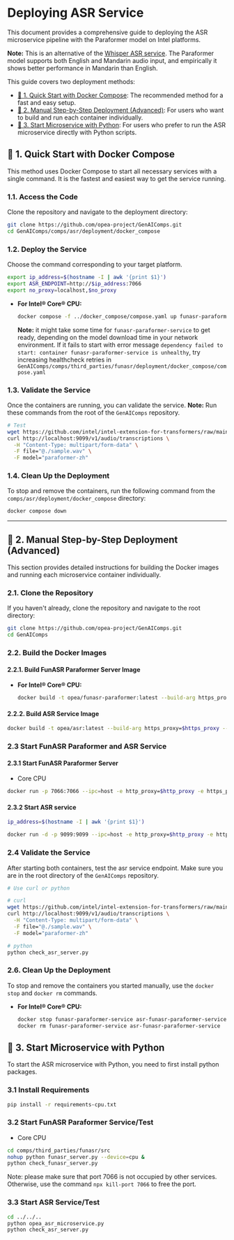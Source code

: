 # Deploying ASR Service

This document provides a comprehensive guide to deploying the ASR microservice pipeline with the Paraformer model on Intel platforms.

**Note:** This is an alternative of the [Whisper ASR service](./README.md). The Paraformer model supports both English and Mandarin audio input, and empirically it shows better performance in Mandarin than English.

This guide covers two deployment methods:

- [🚀 1. Quick Start with Docker Compose](#-1-quick-start-with-docker-compose): The recommended method for a fast and easy setup.
- [🚀 2. Manual Step-by-Step Deployment (Advanced)](#-2-manual-step-by-step-deployment-advanced): For users who want to build and run each container individually.
- [🚀 3. Start Microservice with Python](#-3-start-microservice-with-python): For users who prefer to run the ASR microservice directly with Python scripts.

## 🚀 1. Quick Start with Docker Compose

This method uses Docker Compose to start all necessary services with a single command. It is the fastest and easiest way to get the service running.

### 1.1. Access the Code

Clone the repository and navigate to the deployment directory:

```bash
git clone https://github.com/opea-project/GenAIComps.git
cd GenAIComps/comps/asr/deployment/docker_compose
```

### 1.2. Deploy the Service

Choose the command corresponding to your target platform.

```bash
export ip_address=$(hostname -I | awk '{print $1}')
export ASR_ENDPOINT=http://$ip_address:7066
export no_proxy=localhost,$no_proxy
```

- **For Intel® Core® CPU:**
  ```bash
  docker compose -f ../docker_compose/compose.yaml up funasr-paraformer-service asr-funasr-paraformer -d
  ```
  **Note:** it might take some time for `funasr-paraformer-service` to get ready, depending on the model download time in your network environment. If it fails to start with error message `dependency failed to start: container funasr-paraformer-service is unhealthy`, try increasing healthcheck retries in `GenAIComps/comps/third_parties/funasr/deployment/docker_compose/compose.yaml`

### 1.3. Validate the Service

Once the containers are running, you can validate the service. **Note:** Run these commands from the root of the `GenAIComps` repository.

```bash
# Test
wget https://github.com/intel/intel-extension-for-transformers/raw/main/intel_extension_for_transformers/neural_chat/assets/audio/sample.wav
curl http://localhost:9099/v1/audio/transcriptions \
  -H "Content-Type: multipart/form-data" \
  -F file="@./sample.wav" \
  -F model="paraformer-zh"
```

### 1.4. Clean Up the Deployment

To stop and remove the containers, run the following command from the `comps/asr/deployment/docker_compose` directory:

```bash
docker compose down
```

---

## 🚀 2. Manual Step-by-Step Deployment (Advanced)

This section provides detailed instructions for building the Docker images and running each microservice container individually.

### 2.1. Clone the Repository

If you haven't already, clone the repository and navigate to the root directory:

```bash
git clone https://github.com/opea-project/GenAIComps.git
cd GenAIComps
```

### 2.2. Build the Docker Images

#### 2.2.1. Build FunASR Paraformer Server Image

- **For Intel® Core® CPU:**
  ```bash
  docker build -t opea/funasr-paraformer:latest --build-arg https_proxy=$https_proxy --build-arg http_proxy=$http_proxy -f comps/third_parties/funasr/src/Dockerfile .
  ```

#### 2.2.2. Build ASR Service Image

```bash
docker build -t opea/asr:latest --build-arg https_proxy=$https_proxy --build-arg http_proxy=$http_proxy -f comps/asr/src/Dockerfile .
```

### 2.3 Start FunASR Paraformer and ASR Service

#### 2.3.1 Start FunASR Paraformer Server

- Core CPU

```bash
docker run -p 7066:7066 --ipc=host -e http_proxy=$http_proxy -e https_proxy=$https_proxy -e no_proxy=$no_proxy opea/funasr-paraformer:latest
```

#### 2.3.2 Start ASR service

```bash
ip_address=$(hostname -I | awk '{print $1}')

docker run -d -p 9099:9099 --ipc=host -e http_proxy=$http_proxy -e https_proxy=$https_proxy -e no_proxy=$no_proxy -e ASR_ENDPOINT=http://$ip_address:7066 opea/asr:latest
```

### 2.4 Validate the Service

After starting both containers, test the asr service endpoint. Make sure you are in the root directory of the `GenAIComps` repository.

```bash
# Use curl or python

# curl
wget https://github.com/intel/intel-extension-for-transformers/raw/main/intel_extension_for_transformers/neural_chat/assets/audio/sample.wav
curl http://localhost:9099/v1/audio/transcriptions \
  -H "Content-Type: multipart/form-data" \
  -F file="@./sample.wav" \
  -F model="paraformer-zh"

# python
python check_asr_server.py
```

### 2.6. Clean Up the Deployment

To stop and remove the containers you started manually, use the `docker stop` and `docker rm` commands.

- **For Intel® Core® CPU:**
  ```bash
  docker stop funasr-paraformer-service asr-funasr-paraformer-service
  docker rm funasr-paraformer-service asr-funasr-paraformer-service
  ```

## 🚀 3. Start Microservice with Python

To start the ASR microservice with Python, you need to first install python packages.

### 3.1 Install Requirements

```bash
pip install -r requirements-cpu.txt
```

### 3.2 Start FunASR Paraformer Service/Test

- Core CPU

```bash
cd comps/third_parties/funasr/src
nohup python funasr_server.py --device=cpu &
python check_funasr_server.py
```

Note: please make sure that port 7066 is not occupied by other services. Otherwise, use the command `npx kill-port 7066` to free the port.

### 3.3 Start ASR Service/Test

```bash
cd ../../..
python opea_asr_microservice.py
python check_asr_server.py
```
